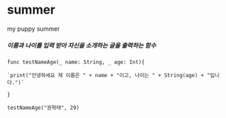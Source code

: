 # summer
my puppy summer

##### 이름과 나이를 입력 받아 자신을 소개하는 글을 출력하는 함수




`func testNameAge(_ name: String, _ age: Int){`

    `print("안녕하세요 제 이름은 " + name + "이고, 나이는 " + String(age) + "입니다.")`
    
`}`

`testNameAge("권혁태", 29)`


